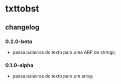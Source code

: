 # txttobst

## changelog

### 0.2.0-beta
- passa palavras do texto para uma ABP de strings;

### 0.1.0-alpha
- passa palavras do texto para um array;